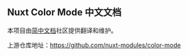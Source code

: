 ## Nuxt Color Mode 中文文档

本项目由[简中文档](https://www.zhcndoc.com/)社区提供翻译和维护。

上游仓库地址：https://github.com/nuxt-modules/color-mode
